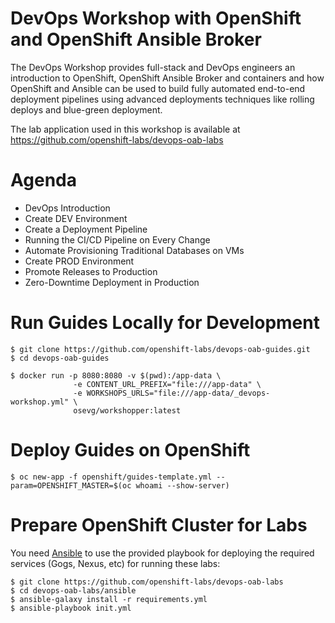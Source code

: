 # DevOps Workshop with OpenShift and OpenShift Ansible Broker

The DevOps Workshop provides full-stack and DevOps engineers an introduction to OpenShift, OpenShift Ansible Broker and containers and how OpenShift and Ansible can be used to build fully automated end-to-end deployment pipelines using advanced deployments techniques like rolling deploys and blue-green deployment.

The lab application used in this workshop is available at https://github.com/openshift-labs/devops-oab-labs

# Agenda
* DevOps Introduction
* Create DEV Environment
* Create a Deployment Pipeline
* Running the CI/CD Pipeline on Every Change
* Automate Provisioning Traditional Databases on VMs 
* Create PROD Environment
* Promote Releases to Production
* Zero-Downtime Deployment in Production

# Run Guides Locally for Development
```
$ git clone https://github.com/openshift-labs/devops-oab-guides.git
$ cd devops-oab-guides

$ docker run -p 8080:8080 -v $(pwd):/app-data \
              -e CONTENT_URL_PREFIX="file:///app-data" \
              -e WORKSHOPS_URLS="file:///app-data/_devops-workshop.yml" \
              osevg/workshopper:latest 
```

# Deploy Guides on OpenShift
```
$ oc new-app -f openshift/guides-template.yml --param=OPENSHIFT_MASTER=$(oc whoami --show-server) 
```

# Prepare OpenShift Cluster for Labs
You need [Ansible](http://docs.ansible.com/ansible/latest/intro_installation.html) to use the provided playbook for deploying the required services (Gogs, Nexus, etc) for running these labs:

```
$ git clone https://github.com/openshift-labs/devops-oab-labs
$ cd devops-oab-labs/ansible
$ ansible-galaxy install -r requirements.yml
$ ansible-playbook init.yml
```